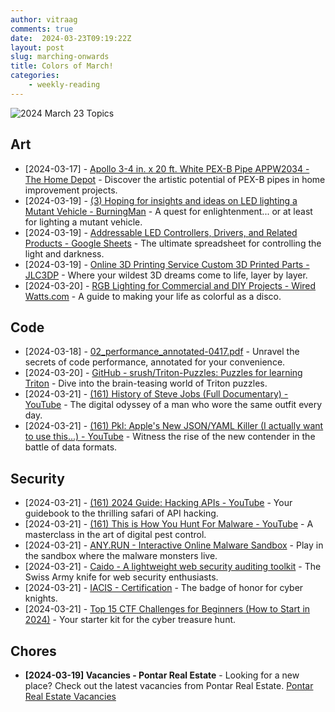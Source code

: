 ```yaml
---
author: vitraag
comments: true
date:  2024-03-23T09:19:22Z 
layout: post
slug: marching-onwards
title: Colors of March!
categories: 
    - weekly-reading
---
```

![2024 March 23 Topics](https://images.unsplash.com/photo-1551757891-24a8dabd2708?q=80&w=2940&auto=format&fit=crop&ixlib=rb-4.0.3&ixid=M3wxMjA3fDB8MHxwaG90by1wYWdlfHx8fGVufDB8fHx8fA%3D%3D) 

## Art
- [2024-03-17] - [Apollo 3-4 in. x 20 ft. White PEX-B Pipe APPW2034 - The Home Depot](https://www.homedepot.com/p/Apollo-3-4-in-x-20-ft-White-PEX-B-Pipe-APPW2034/301541211) - Discover the artistic potential of PEX-B pipes in home improvement projects.
- [2024-03-19] - [(3) Hoping for insights and ideas on LED lighting a Mutant Vehicle - BurningMan](https://www.reddit.com/r/BurningMan/comments/1536h4a/hoping_for_insights_and_ideas_on_led_lighting_a/) - A quest for enlightenment... or at least for lighting a mutant vehicle.
- [2024-03-19] - [Addressable LED Controllers, Drivers, and Related Products - Google Sheets](https://docs.google.com/spreadsheets/d/10pHG7_VIVltyqJK1Y0T5g3Iq6YJV2MnhMp3UcAVB-GA/edit#gid=248280587) - The ultimate spreadsheet for controlling the light and darkness.
- [2024-03-19] - [Online 3D Printing Service Custom 3D Printed Parts - JLC3DP](https://jlc3dp.com/) - Where your wildest 3D dreams come to life, layer by layer.
- [2024-03-20] - [RGB Lighting for Commercial and DIY Projects - Wired Watts.com](https://www.wiredwatts.com/) - A guide to making your life as colorful as a disco.

## Code
- [2024-03-18] - [02_performance_annotated-0417.pdf](https://cseweb.ucsd.edu/classes/sp14/cse141-a/Slides/02_performance_annotated-0417.pdf) - Unravel the secrets of code performance, annotated for your convenience.
- [2024-03-20] - [GitHub - srush/Triton-Puzzles: Puzzles for learning Triton](https://github.com/srush/Triton-Puzzles) - Dive into the brain-teasing world of Triton puzzles.
- [2024-03-21] - [(161) History of Steve Jobs (Full Documentary) - YouTube](https://www.youtube.com/watch?v=s4pVFLUlx8g) - The digital odyssey of a man who wore the same outfit every day.
- [2024-03-21] - [(161) Pkl: Apple's New JSON/YAML Killer (I actually want to use this...) - YouTube](https://www.youtube.com/watch?v=lAxXWYAIt4k) - Witness the rise of the new contender in the battle of data formats.

## Security
- [2024-03-21] - [(161) 2024 Guide: Hacking APIs - YouTube](https://www.youtube.com/watch?v=k5HZI6CfHw4) - Your guidebook to the thrilling safari of API hacking.
- [2024-03-21] - [(161) This is How You Hunt For Malware - YouTube](https://www.youtube.com/watch?v=ulRh8Qq4tbM) - A masterclass in the art of digital pest control.
- [2024-03-21] - [ANY.RUN - Interactive Online Malware Sandbox](https://any.run/) - Play in the sandbox where the malware monsters live.
- [2024-03-21] - [Caido - A lightweight web security auditing toolkit](https://caido.io/) - The Swiss Army knife for web security enthusiasts.
- [2024-03-21] - [IACIS - Certification](https://www.iacis.com/certification/) - The badge of honor for cyber knights.
- [2024-03-21] - [Top 15 CTF Challenges for Beginners (How to Start in 2024)](https://www.stationx.net/ctf-challenges-for-beginners/) - Your starter kit for the cyber treasure hunt.

 ## Chores
- **[2024-03-19] Vacancies - Pontar Real Estate** - Looking for a new place? Check out the latest vacancies from Pontar Real Estate. [Pontar Real Estate Vacancies](https://www.pontarrealestate.com/vacancies)

